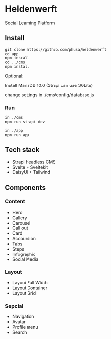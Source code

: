 # Heldenwerft
Social Learning Platform

## Install
```
git clone https://github.com/phusa/heldenwerft
cd app
npm install
cd ../cms
npm install
```

Optional:

Install MariaDB 10.6 (Strapi can use SQLite)

change settings in ./cms/config/database.js

### Run
```
in ./cms
npm run strapi dev

in ./app
npm run app
```


## Tech stack
* Strapi Headless CMS
* Svelte + Sveltekit
* DaisyUI + Tailwind

## Components
### Content
* Hero
* Gallery
* Carousel
* Call out
* Card
* Accourdion
* Tabs
* Steps
* Infographic
* Social Media

### Layout
* Layout Full Width
* Layout Container
* Layout Grid

### Sepcial
* Navigation
* Avatar
* Profile menu
* Search